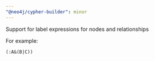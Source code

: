 ```yaml
---
"@neo4j/cypher-builder": minor
---
```


Support for label expressions for nodes and relationships

For example:

```
(:A&(B|C))
```
